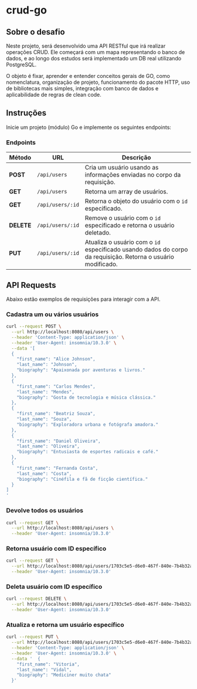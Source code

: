 # crud-go
## Sobre o desafio

Neste projeto, será desenvolvido uma API RESTful que irá realizar operações CRUD. Ele começará com um mapa representando o banco de dados, e ao longo dos estudos será implementado um DB real utilizando PostgreSQL. 

O objeto é fixar, aprender e entender conceitos gerais de GO, como nomenclatura, organização de projeto, funcionamento do pacote HTTP, uso de bibliotecas mais simples, integração com banco de dados e aplicabilidade de regras de clean code. 

## Instruções

Inicie um projeto (módulo) Go e implemente os seguintes endpoints:

### Endpoints

| Método | URL               | Descrição |
|--------|-------------------|-----------|
| **POST**   | `/api/users`     | Cria um usuário usando as informações enviadas no corpo da requisição. |
| **GET**    | `/api/users`     | Retorna um array de usuários. |
| **GET**    | `/api/users/:id` | Retorna o objeto do usuário com o `id` especificado. |
| **DELETE** | `/api/users/:id` | Remove o usuário com o `id` especificado e retorna o usuário deletado. |
| **PUT**    | `/api/users/:id` | Atualiza o usuário com o `id` especificado usando dados do corpo da requisição. Retorna o usuário modificado. |

## API Requests
Abaixo estão exemplos de requisições para interagir com a API.

### Cadastra um ou vários usuários
```sh
curl --request POST \
  --url http://localhost:8080/api/users \
  --header 'Content-Type: application/json' \
  --header 'User-Agent: insomnia/10.3.0' \
  --data '[
  {
    "first_name": "Alice Johnson",
    "last_name": "Johnson",
    "biography": "Apaixonada por aventuras e livros."
  },
  {
    "first_name": "Carlos Mendes",
    "last_name": "Mendes",
    "biography": "Gosta de tecnologia e música clássica."
  },
  {
    "first_name": "Beatriz Souza",
    "last_name": "Souza",
    "biography": "Exploradora urbana e fotógrafa amadora."
  },
  {
    "first_name": "Daniel Oliveira",
    "last_name": "Oliveira",
    "biography": "Entusiasta de esportes radicais e café."
  },
  {
    "first_name": "Fernanda Costa",
    "last_name": "Costa",
    "biography": "Cinéfila e fã de ficção científica."
  }
]
'
```
### Devolve todos os usuários
```sh
curl --request GET \
  --url http://localhost:8080/api/users \
  --header 'User-Agent: insomnia/10.3.0'
```
### Retorna usuário com ID específico
```sh
curl --request GET \
  --url http://localhost:8080/api/users/1703c5e5-d6e0-467f-840e-7b4b32ab3650 \
  --header 'User-Agent: insomnia/10.3.0'
```
### Deleta usuário com ID específico
```sh
curl --request DELETE \
  --url http://localhost:8080/api/users/1703c5e5-d6e0-467f-840e-7b4b32ab3650 \
  --header 'User-Agent: insomnia/10.3.0'
```
### Atualiza e retorna um usuário específico
```sh
curl --request PUT \
  --url http://localhost:8080/api/users/1703c5e5-d6e0-467f-840e-7b4b32ab3650 \
  --header 'Content-Type: application/json' \
  --header 'User-Agent: insomnia/10.3.0' \
  --data '  {
    "first_name": "Vitoria",
    "last_name": "Vidal",
    "biography": "Mediciner muito chata"
  }'
```
